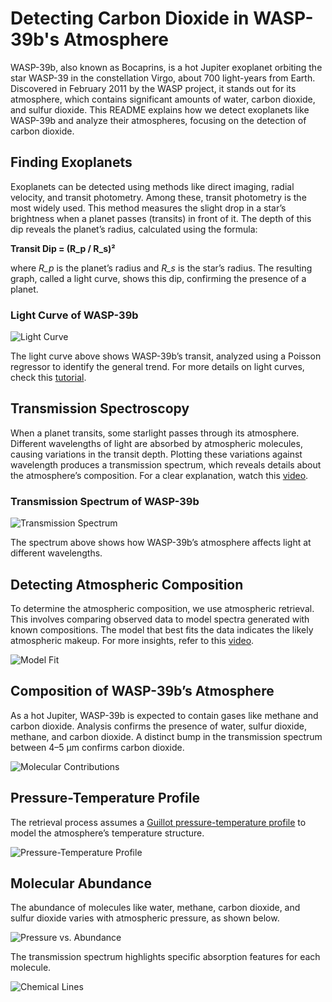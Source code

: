 # Detecting Carbon Dioxide in WASP-39b's Atmosphere

WASP-39b, also known as Bocaprins, is a hot Jupiter exoplanet orbiting the star WASP-39 in the constellation Virgo, about 700 light-years from Earth. Discovered in February 2011 by the WASP project, it stands out for its atmosphere, which contains significant amounts of water, carbon dioxide, and sulfur dioxide. This README explains how we detect exoplanets like WASP-39b and analyze their atmospheres, focusing on the detection of carbon dioxide.

## Finding Exoplanets

Exoplanets can be detected using methods like direct imaging, radial velocity, and transit photometry. Among these, transit photometry is the most widely used. This method measures the slight drop in a star’s brightness when a planet passes (transits) in front of it. The depth of this dip reveals the planet’s radius, calculated using the formula:

**Transit Dip = (R_p / R_s)²**

where *R_p* is the planet’s radius and *R_s* is the star’s radius. The resulting graph, called a light curve, shows this dip, confirming the presence of a planet.

### Light Curve of WASP-39b

![Light Curve](https://github.com/user-attachments/assets/30050418-5098-4b9f-be09-e05b338853c9)

The light curve above shows WASP-39b’s transit, analyzed using a Poisson regressor to identify the general trend. For more details on light curves, check this [tutorial](https://avanderburg.github.io/tutorial/tutorial.html).

## Transmission Spectroscopy

When a planet transits, some starlight passes through its atmosphere. Different wavelengths of light are absorbed by atmospheric molecules, causing variations in the transit depth. Plotting these variations against wavelength produces a transmission spectrum, which reveals details about the atmosphere’s composition. For a clear explanation, watch this [video](https://www.youtube.com/watch?v=ZnLg4YFMfDQ&ab_channel=MartianColonist).

### Transmission Spectrum of WASP-39b

![Transmission Spectrum](https://github.com/user-attachments/assets/b6178a43-ae39-41d8-9c1d-05b857406a28)

The spectrum above shows how WASP-39b’s atmosphere affects light at different wavelengths.

## Detecting Atmospheric Composition

To determine the atmospheric composition, we use atmospheric retrieval. This involves comparing observed data to model spectra generated with known compositions. The model that best fits the data indicates the likely atmospheric makeup. For more insights, refer to this [video](https://www.youtube.com/watch?v=ZnLg4YFMfDQ&ab_channel=MartianColonist).

![Model Fit](https://github.com/user-attachments/assets/5efc277a-e584-465d-a986-0e71490eb463)

## Composition of WASP-39b’s Atmosphere

As a hot Jupiter, WASP-39b is expected to contain gases like methane and carbon dioxide. Analysis confirms the presence of water, sulfur dioxide, methane, and carbon dioxide. A distinct bump in the transmission spectrum between 4–5 µm confirms carbon dioxide.

![Molecular Contributions](https://github.com/user-attachments/assets/e8355d1c-d8f0-4439-9119-03fb3b6278e4)

## Pressure-Temperature Profile

The retrieval process assumes a [Guillot pressure-temperature profile](https://www.aanda.org/articles/aa/pdf/2010/12/aa13396-09.pdf) to model the atmosphere’s temperature structure.

![Pressure-Temperature Profile](https://github.com/user-attachments/assets/dcdc5ea5-c144-445e-8c7c-2e1c59e9e020)

## Molecular Abundance

The abundance of molecules like water, methane, carbon dioxide, and sulfur dioxide varies with atmospheric pressure, as shown below.

![Pressure vs. Abundance](https://github.com/user-attachments/assets/c709a606-6ba8-4fbd-9932-38365baae326)

The transmission spectrum highlights specific absorption features for each molecule.

![Chemical Lines](https://github.com/user-attachments/assets/af1bfc59-19cb-4ed1-849d-48ad3108ddeb)
